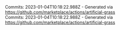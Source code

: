 Commits: 2023-01-04T10:18:22.988Z - Generated via https://github.com/marketplace/actions/artificial-grass
<br>
Commits: 2023-01-04T10:18:22.988Z - Generated via https://github.com/marketplace/actions/artificial-grass
<br>
